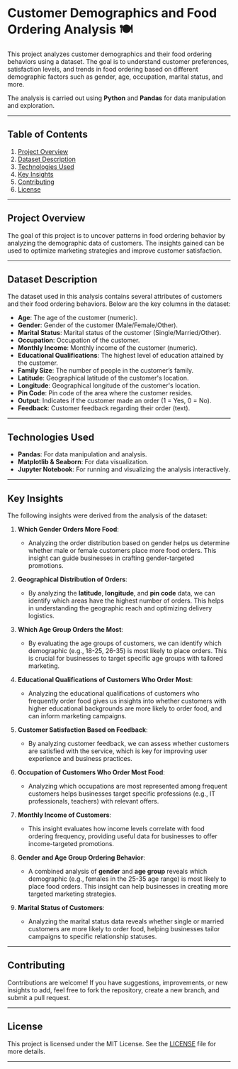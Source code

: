# Customer Demographics and Food Ordering Analysis 🍽️

This project analyzes customer demographics and their food ordering behaviors using a dataset. The goal is to understand customer preferences, satisfaction levels, and trends in food ordering based on different demographic factors such as gender, age, occupation, marital status, and more.

The analysis is carried out using **Python** and **Pandas** for data manipulation and exploration.

---

## Table of Contents

1. [Project Overview](#project-overview)
2. [Dataset Description](#dataset-description)
3. [Technologies Used](#technologies-used)
4. [Key Insights](#key-insights)
5. [Contributing](#contributing)
6. [License](#license)

---

## Project Overview

The goal of this project is to uncover patterns in food ordering behavior by analyzing the demographic data of customers. The insights gained can be used to optimize marketing strategies and improve customer satisfaction.

---

## Dataset Description

The dataset used in this analysis contains several attributes of customers and their food ordering behaviors. Below are the key columns in the dataset:

- **Age**: The age of the customer (numeric).
- **Gender**: Gender of the customer (Male/Female/Other).
- **Marital Status**: Marital status of the customer (Single/Married/Other).
- **Occupation**: Occupation of the customer.
- **Monthly Income**: Monthly income of the customer (numeric).
- **Educational Qualifications**: The highest level of education attained by the customer.
- **Family Size**: The number of people in the customer’s family.
- **Latitude**: Geographical latitude of the customer's location.
- **Longitude**: Geographical longitude of the customer's location.
- **Pin Code**: Pin code of the area where the customer resides.
- **Output**: Indicates if the customer made an order (1 = Yes, 0 = No).
- **Feedback**: Customer feedback regarding their order (text).

---

## Technologies Used

- **Pandas**: For data manipulation and analysis.
- **Matplotlib & Seaborn**: For data visualization.
- **Jupyter Notebook**: For running and visualizing the analysis interactively.

---

## Key Insights

The following insights were derived from the analysis of the dataset:

1. **Which Gender Orders More Food**:
   - Analyzing the order distribution based on gender helps us determine whether male or female customers place more food orders. This insight can guide businesses in crafting gender-targeted promotions.

2. **Geographical Distribution of Orders**:
   - By analyzing the **latitude**, **longitude**, and **pin code** data, we can identify which areas have the highest number of orders. This helps in understanding the geographic reach and optimizing delivery logistics.

3. **Which Age Group Orders the Most**:
   - By evaluating the age groups of customers, we can identify which demographic (e.g., 18-25, 26-35) is most likely to place orders. This is crucial for businesses to target specific age groups with tailored marketing.

4. **Educational Qualifications of Customers Who Order Most**:
   - Analyzing the educational qualifications of customers who frequently order food gives us insights into whether customers with higher educational backgrounds are more likely to order food, and can inform marketing campaigns.

5. **Customer Satisfaction Based on Feedback**:
   - By analyzing customer feedback, we can assess whether customers are satisfied with the service, which is key for improving user experience and business practices.

6. **Occupation of Customers Who Order Most Food**:
   - Analyzing which occupations are most represented among frequent customers helps businesses target specific professions (e.g., IT professionals, teachers) with relevant offers.

7. **Monthly Income of Customers**:
   - This insight evaluates how income levels correlate with food ordering frequency, providing useful data for businesses to offer income-targeted promotions.

8. **Gender and Age Group Ordering Behavior**:
   - A combined analysis of **gender** and **age group** reveals which demographic (e.g., females in the 25-35 age range) is most likely to place food orders. This insight can help businesses in creating more targeted marketing strategies.

9. **Marital Status of Customers**:
   - Analyzing the marital status data reveals whether single or married customers are more likely to order food, helping businesses tailor campaigns to specific relationship statuses.

---

## Contributing

Contributions are welcome! If you have suggestions, improvements, or new insights to add, feel free to fork the repository, create a new branch, and submit a pull request.

---

## License

This project is licensed under the MIT License. See the [LICENSE](LICENSE) file for more details.

---
